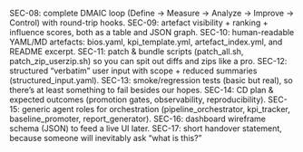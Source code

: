 SEC-08: complete DMAIC loop (Define → Measure → Analyze → Improve → Control) with round-trip hooks.
SEC-09: artefact visibility + ranking + influence scores, both as a table and JSON graph.
SEC-10: human-readable YAML/MD artefacts: bios.yaml, kpi_template.yml, artefact_index.yml, and README excerpt.
SEC-11: patch & bundle scripts (patch_all.sh, patch_zip_userzip.sh) so you can spit out diffs and zips like a pro.
SEC-12: structured “verbatim” user input with scope + reduced summaries (structured_input.yaml).
SEC-13: smoke/regression tests (basic but real), so there’s at least something to fail besides our hopes.
SEC-14: CD plan & expected outcomes (promotion gates, observability, reproducibility).
SEC-15: generic agent roles for orchestration (pipeline_orchestrator, kpi_tracker, baseline_promoter, report_generator).
SEC-16: dashboard wireframe schema (JSON) to feed a live UI later.
SEC-17: short handover statement, because someone will inevitably ask “what is this?”
